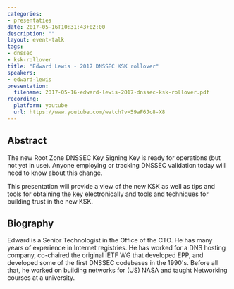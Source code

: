 ```yaml
---
categories:
- presentaties
date: 2017-05-16T10:31:43+02:00
description: ""
layout: event-talk
tags:
- dnssec
- ksk-rollover
title: "Edward Lewis - 2017 DNSSEC KSK rollover"
speakers:
- edward-lewis
presentation:
  filename: 2017-05-16-edward-lewis-2017-dnssec-ksk-rollover.pdf
recording:
  platform: youtube
  url: https://www.youtube.com/watch?v=59aF6Jc8-X8
---
```


## Abstract

The new Root Zone DNSSEC Key Signing Key is ready for operations (but not yet in use). Anyone employing or tracking DNSSEC validation today will need to know about this change.

This presentation will provide a view of the new KSK as well as tips and tools for obtaining the key electronically and tools and techniques for building trust in the new KSK.

## Biography

Edward is a Senior Technologist in the Office of the CTO. He has many years of experience in Internet registries. He has worked for a DNS hosting company, co-chaired the original IETF WG that developed EPP, and developed some of the first DNSSEC codebases in the 1990's. Before all that, he worked on building networks for (US) NASA and taught Networking courses at a university.